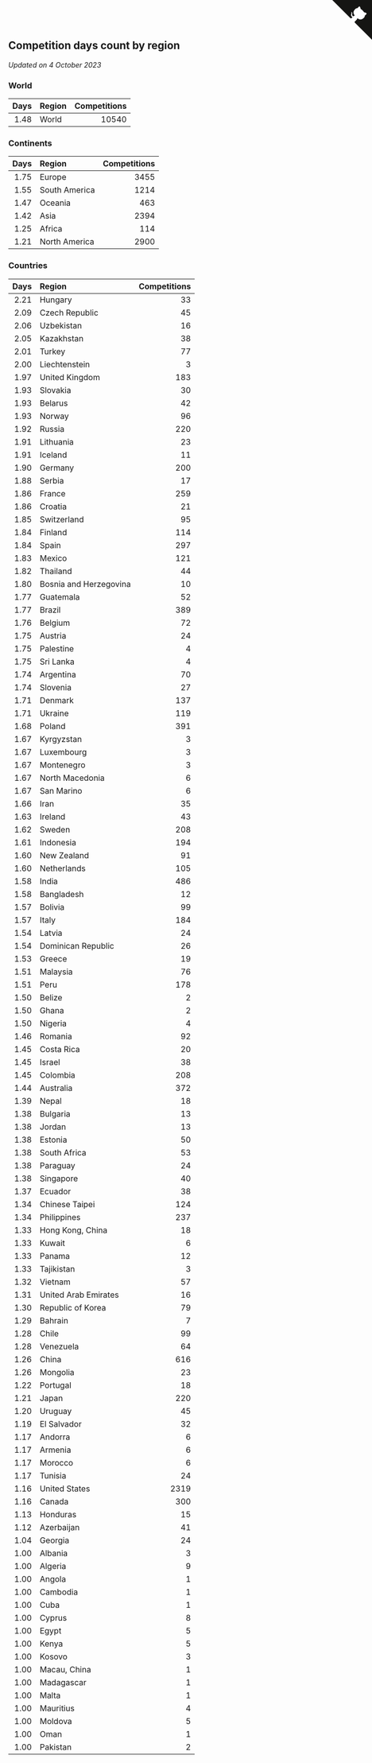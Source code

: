 ## Competition days count by region

*Updated on  4 October 2023*


### World

| Days | Region | Competitions |
| ---: | :--- | ---: |
| 1.48 | World | 10540 |

### Continents

| Days | Region | Competitions |
| ---: | :--- | ---: |
| 1.75 | Europe | 3455 |
| 1.55 | South America | 1214 |
| 1.47 | Oceania | 463 |
| 1.42 | Asia | 2394 |
| 1.25 | Africa | 114 |
| 1.21 | North America | 2900 |

### Countries

| Days | Region | Competitions |
| ---: | :--- | ---: |
| 2.21 | Hungary | 33 |
| 2.09 | Czech Republic | 45 |
| 2.06 | Uzbekistan | 16 |
| 2.05 | Kazakhstan | 38 |
| 2.01 | Turkey | 77 |
| 2.00 | Liechtenstein | 3 |
| 1.97 | United Kingdom | 183 |
| 1.93 | Slovakia | 30 |
| 1.93 | Belarus | 42 |
| 1.93 | Norway | 96 |
| 1.92 | Russia | 220 |
| 1.91 | Lithuania | 23 |
| 1.91 | Iceland | 11 |
| 1.90 | Germany | 200 |
| 1.88 | Serbia | 17 |
| 1.86 | France | 259 |
| 1.86 | Croatia | 21 |
| 1.85 | Switzerland | 95 |
| 1.84 | Finland | 114 |
| 1.84 | Spain | 297 |
| 1.83 | Mexico | 121 |
| 1.82 | Thailand | 44 |
| 1.80 | Bosnia and Herzegovina | 10 |
| 1.77 | Guatemala | 52 |
| 1.77 | Brazil | 389 |
| 1.76 | Belgium | 72 |
| 1.75 | Austria | 24 |
| 1.75 | Palestine | 4 |
| 1.75 | Sri Lanka | 4 |
| 1.74 | Argentina | 70 |
| 1.74 | Slovenia | 27 |
| 1.71 | Denmark | 137 |
| 1.71 | Ukraine | 119 |
| 1.68 | Poland | 391 |
| 1.67 | Kyrgyzstan | 3 |
| 1.67 | Luxembourg | 3 |
| 1.67 | Montenegro | 3 |
| 1.67 | North Macedonia | 6 |
| 1.67 | San Marino | 6 |
| 1.66 | Iran | 35 |
| 1.63 | Ireland | 43 |
| 1.62 | Sweden | 208 |
| 1.61 | Indonesia | 194 |
| 1.60 | New Zealand | 91 |
| 1.60 | Netherlands | 105 |
| 1.58 | India | 486 |
| 1.58 | Bangladesh | 12 |
| 1.57 | Bolivia | 99 |
| 1.57 | Italy | 184 |
| 1.54 | Latvia | 24 |
| 1.54 | Dominican Republic | 26 |
| 1.53 | Greece | 19 |
| 1.51 | Malaysia | 76 |
| 1.51 | Peru | 178 |
| 1.50 | Belize | 2 |
| 1.50 | Ghana | 2 |
| 1.50 | Nigeria | 4 |
| 1.46 | Romania | 92 |
| 1.45 | Costa Rica | 20 |
| 1.45 | Israel | 38 |
| 1.45 | Colombia | 208 |
| 1.44 | Australia | 372 |
| 1.39 | Nepal | 18 |
| 1.38 | Bulgaria | 13 |
| 1.38 | Jordan | 13 |
| 1.38 | Estonia | 50 |
| 1.38 | South Africa | 53 |
| 1.38 | Paraguay | 24 |
| 1.38 | Singapore | 40 |
| 1.37 | Ecuador | 38 |
| 1.34 | Chinese Taipei | 124 |
| 1.34 | Philippines | 237 |
| 1.33 | Hong Kong, China | 18 |
| 1.33 | Kuwait | 6 |
| 1.33 | Panama | 12 |
| 1.33 | Tajikistan | 3 |
| 1.32 | Vietnam | 57 |
| 1.31 | United Arab Emirates | 16 |
| 1.30 | Republic of Korea | 79 |
| 1.29 | Bahrain | 7 |
| 1.28 | Chile | 99 |
| 1.28 | Venezuela | 64 |
| 1.26 | China | 616 |
| 1.26 | Mongolia | 23 |
| 1.22 | Portugal | 18 |
| 1.21 | Japan | 220 |
| 1.20 | Uruguay | 45 |
| 1.19 | El Salvador | 32 |
| 1.17 | Andorra | 6 |
| 1.17 | Armenia | 6 |
| 1.17 | Morocco | 6 |
| 1.17 | Tunisia | 24 |
| 1.16 | United States | 2319 |
| 1.16 | Canada | 300 |
| 1.13 | Honduras | 15 |
| 1.12 | Azerbaijan | 41 |
| 1.04 | Georgia | 24 |
| 1.00 | Albania | 3 |
| 1.00 | Algeria | 9 |
| 1.00 | Angola | 1 |
| 1.00 | Cambodia | 1 |
| 1.00 | Cuba | 1 |
| 1.00 | Cyprus | 8 |
| 1.00 | Egypt | 5 |
| 1.00 | Kenya | 5 |
| 1.00 | Kosovo | 3 |
| 1.00 | Macau, China | 1 |
| 1.00 | Madagascar | 1 |
| 1.00 | Malta | 1 |
| 1.00 | Mauritius | 4 |
| 1.00 | Moldova | 5 |
| 1.00 | Oman | 1 |
| 1.00 | Pakistan | 2 |


<a href="https://github.com/jonatanklosko/wca_statistics" class="github-corner" aria-label="View source on Github"><svg width="80" height="80" viewBox="0 0 250 250" style="fill:#151513; color:#fff; position: absolute; top: 0; border: 0; right: 0;" aria-hidden="true"><path d="M0,0 L115,115 L130,115 L142,142 L250,250 L250,0 Z"></path><path d="M128.3,109.0 C113.8,99.7 119.0,89.6 119.0,89.6 C122.0,82.7 120.5,78.6 120.5,78.6 C119.2,72.0 123.4,76.3 123.4,76.3 C127.3,80.9 125.5,87.3 125.5,87.3 C122.9,97.6 130.6,101.9 134.4,103.2" fill="currentColor" style="transform-origin: 130px 106px;" class="octo-arm"></path><path d="M115.0,115.0 C114.9,115.1 118.7,116.5 119.8,115.4 L133.7,101.6 C136.9,99.2 139.9,98.4 142.2,98.6 C133.8,88.0 127.5,74.4 143.8,58.0 C148.5,53.4 154.0,51.2 159.7,51.0 C160.3,49.4 163.2,43.6 171.4,40.1 C171.4,40.1 176.1,42.5 178.8,56.2 C183.1,58.6 187.2,61.8 190.9,65.4 C194.5,69.0 197.7,73.2 200.1,77.6 C213.8,80.2 216.3,84.9 216.3,84.9 C212.7,93.1 206.9,96.0 205.4,96.6 C205.1,102.4 203.0,107.8 198.3,112.5 C181.9,128.9 168.3,122.5 157.7,114.1 C157.9,116.9 156.7,120.9 152.7,124.9 L141.0,136.5 C139.8,137.7 141.6,141.9 141.8,141.8 Z" fill="currentColor" class="octo-body"></path></svg></a><style>.github-corner:hover .octo-arm{animation:octocat-wave 560ms ease-in-out}@keyframes octocat-wave{0%,100%{transform:rotate(0)}20%,60%{transform:rotate(-25deg)}40%,80%{transform:rotate(10deg)}}@media (max-width:500px){.github-corner:hover .octo-arm{animation:none}.github-corner .octo-arm{animation:octocat-wave 560ms ease-in-out}}</style>
